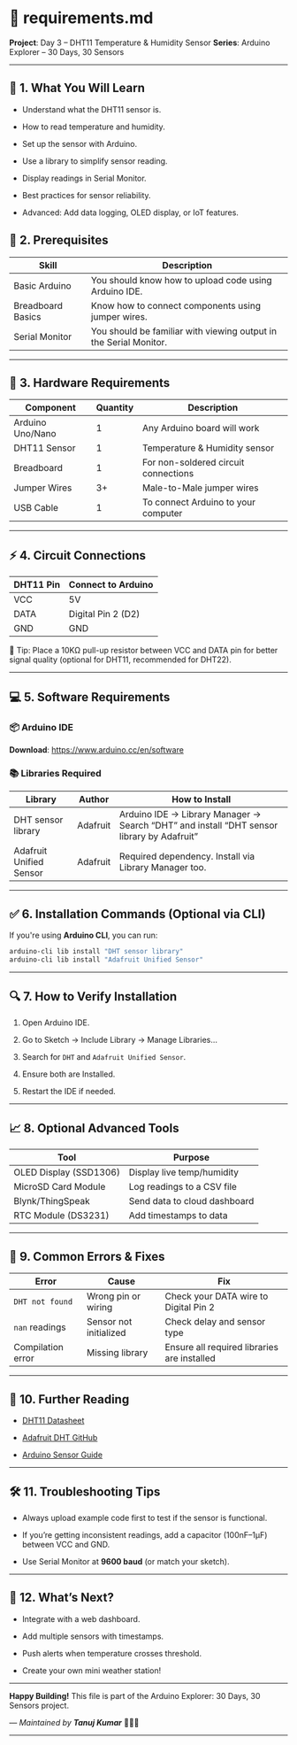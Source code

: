 # 📄 requirements.md

**Project**: Day 3 – DHT11 Temperature & Humidity Sensor
**Series**: Arduino Explorer – 30 Days, 30 Sensors

---

## 🧰 1. What You Will Learn

- Understand what the DHT11 sensor is.

- How to read temperature and humidity.

- Set up the sensor with Arduino.

- Use a library to simplify sensor reading.

- Display readings in Serial Monitor.

- Best practices for sensor reliability.

- Advanced: Add data logging, OLED display, or IoT features.

## 🧠 2. Prerequisites

| Skill             | Description                                                       |
| ----------------- | ----------------------------------------------------------------- |
| Basic Arduino     | You should know how to upload code using Arduino IDE.             |
| Breadboard Basics | Know how to connect components using jumper wires.                |
| Serial Monitor    | You should be familiar with viewing output in the Serial Monitor. |


---

## 🔩 3. Hardware Requirements

| Component        | Quantity | Description                          |
| ---------------- | -------- | ------------------------------------ |
| Arduino Uno/Nano | 1        | Any Arduino board will work          |
| DHT11 Sensor     | 1        | Temperature & Humidity sensor        |
| Breadboard       | 1        | For non-soldered circuit connections |
| Jumper Wires     | 3+       | Male-to-Male jumper wires            |
| USB Cable        | 1        | To connect Arduino to your computer  |


---


## ⚡ 4. Circuit Connections

| DHT11 Pin | Connect to Arduino |
| --------- | ------------------ |
| VCC       | 5V                 |
| DATA      | Digital Pin 2 (D2) |
| GND       | GND                |

🔧 Tip: Place a 10KΩ pull-up resistor between VCC and DATA pin for better signal quality (optional for DHT11, recommended for DHT22).

---

## 💻 5. Software Requirements

### 📦 Arduino IDE
**Download**: https://www.arduino.cc/en/software

### 📚 Libraries Required

| Library                 | Author   | How to Install                                                                            |
| ----------------------- | -------- | ----------------------------------------------------------------------------------------- |
| DHT sensor library      | Adafruit | Arduino IDE → Library Manager → Search “DHT” and install “DHT sensor library by Adafruit” |
| Adafruit Unified Sensor | Adafruit | Required dependency. Install via Library Manager too.                                     |

---

## ✅ 6. Installation Commands (Optional via CLI)

If you're using **Arduino CLI**, you can run:

```bash
arduino-cli lib install "DHT sensor library"
arduino-cli lib install "Adafruit Unified Sensor"
```

---

## 🔍 7. How to Verify Installation

1. Open Arduino IDE.

2. Go to Sketch → Include Library → Manage Libraries…

3. Search for `DHT` and `Adafruit Unified Sensor`.

4. Ensure both are Installed.

5. Restart the IDE if needed.

---

## 📈 8. Optional Advanced Tools

| Tool                   | Purpose                      |
| ---------------------- | ---------------------------- |
| OLED Display (SSD1306) | Display live temp/humidity   |
| MicroSD Card Module    | Log readings to a CSV file   |
| Blynk/ThingSpeak       | Send data to cloud dashboard |
| RTC Module (DS3231)    | Add timestamps to data       |


---

## 🧠 9. Common Errors & Fixes

| Error             | Cause                  | Fix                                         |
| ----------------- | ---------------------- | ------------------------------------------- |
| `DHT not found`   | Wrong pin or wiring    | Check your DATA wire to Digital Pin 2       |
| `nan` readings    | Sensor not initialized | Check delay and sensor type                 |
| Compilation error | Missing library        | Ensure all required libraries are installed |


---

## 🔗 10. Further Reading

- [DHT11 Datasheet](https://components101.com/sensors/dht11-temperature-sensor)

- [Adafruit DHT GitHub](https://github.com/adafruit/DHT-sensor-library)

- [Arduino Sensor Guide](https://www.arduino.cc/en/Guide)

---

## 🛠️ 11. Troubleshooting Tips

- Always upload example code first to test if the sensor is functional.

- If you’re getting inconsistent readings, add a capacitor (100nF–1μF) between VCC and GND.

- Use Serial Monitor at **9600 baud** (or match your sketch).

---

## 🌟 12. What’s Next?

- Integrate with a web dashboard.

- Add multiple sensors with timestamps.

- Push alerts when temperature crosses threshold.

- Create your own mini weather station!

---

**Happy Building!**
This file is part of the Arduino Explorer: 30 Days, 30 Sensors project.

— *Maintained by **Tanuj Kumar*** 👨‍💻🔧

---

